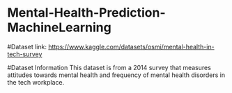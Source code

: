 # Mental-Health-Prediction-MachineLearning

#Dataset link:
https://www.kaggle.com/datasets/osmi/mental-health-in-tech-survey

#Dataset Information
This dataset is from a 2014 survey that measures attitudes towards mental health and frequency of mental health disorders in the tech workplace.

